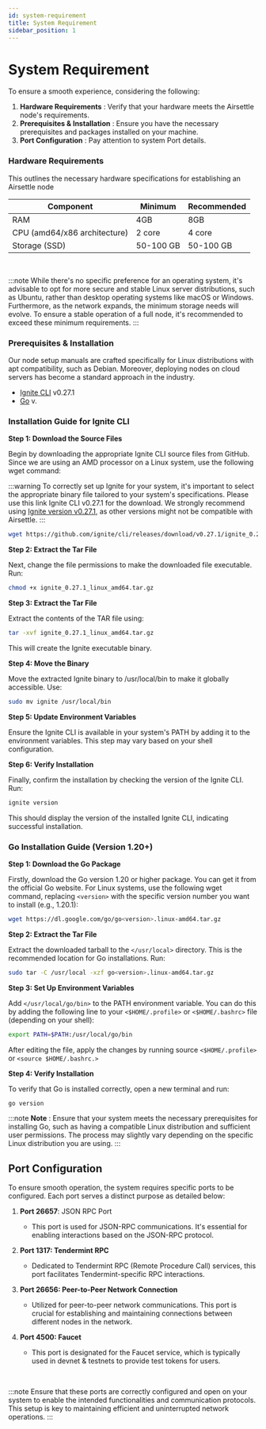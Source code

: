 ```yaml
---
id: system-requirement
title: System Requirement
sidebar_position: 1
---
```


# System Requirement

To ensure a smooth experience, considering the following:

1. **Hardware Requirements** : Verify that your hardware meets the Airsettle node's requirements.
2. **Prerequisites & Installation** : Ensure you have the necessary prerequisites and packages installed on your machine.
3. **Port Configuration** : Pay attention to system Port details.

### Hardware Requirements

This outlines the necessary hardware specifications for establishing an Airsettle node

| Component                    | Minimum   | Recommended |
| ---------------------------- | --------- | ----------- |
| RAM                          | 4GB       | 8GB         |
| CPU (amd64/x86 architecture) | 2 core    | 4 core      |
| Storage (SSD)                | 50-100 GB | 50-100 GB   |

<br/>

:::note
While there's no specific preference for an operating system, it's advisable to opt for more secure and stable Linux server distributions, such as Ubuntu, rather than desktop operating systems like macOS or Windows. Furthermore, as the network expands, the minimum storage needs will evolve. To ensure a stable operation of a full node, it's recommended to exceed these minimum requirements.
:::

### Prerequisites & Installation

Our node setup manuals are crafted specifically for Linux distributions with apt compatibility, such as Debian. Moreover, deploying nodes on cloud servers has become a standard approach in the industry.

- [Ignite CLI](https://docs.airchains.io/junction/operate-a-node/system-requirements) v0.27.1
- [Go](https://docs.airchains.io/junction/operate-a-node/system-requirements) v.

### Installation Guide for Ignite CLI

**Step 1: Download the Source Files**

Begin by downloading the appropriate Ignite CLI source files from GitHub. Since we are using an AMD processor on a Linux system, use the following wget command:

:::warning
To correctly set up Ignite for your system, it's important to select the appropriate binary file tailored to your system's specifications. Please use this link Ignite CLI v0.27.1 for the download. We strongly recommend using [Ignite version v0.27.1](https://github.com/ignite/cli/releases/tag/v0.27.1), as other versions might not be compatible with Airsettle.
:::

```bash
wget https://github.com/ignite/cli/releases/download/v0.27.1/ignite_0.27.1_linux_amd64.tar.gz
```

**Step 2: Extract the Tar File**

Next, change the file permissions to make the downloaded file executable. Run:

```bash
chmod +x ignite_0.27.1_linux_amd64.tar.gz
```

**Step 3: Extract the Tar File**

Extract the contents of the TAR file using:

```bash
tar -xvf ignite_0.27.1_linux_amd64.tar.gz
```

This will create the Ignite executable binary.

**Step 4: Move the Binary**

Move the extracted Ignite binary to /usr/local/bin to make it globally accessible. Use:

```bash
sudo mv ignite /usr/local/bin
```

**Step 5: Update Environment Variables**

Ensure the Ignite CLI is available in your system's PATH by adding it to the environment variables. This step may vary based on your shell configuration.

**Step 6: Verify Installation**

Finally, confirm the installation by checking the version of the Ignite CLI. Run:

```bash
ignite version
```

This should display the version of the installed Ignite CLI, indicating successful installation.

### Go Installation Guide (Version 1.20+)

**Step 1: Download the Go Package**

Firstly, download the Go version 1.20 or higher package. You can get it from the official Go website. For Linux systems, use the following wget command, replacing `<version>` with the specific version number you want to install (e.g., 1.20.1):

```bash
wget https://dl.google.com/go/go<version>.linux-amd64.tar.gz
```

**Step 2: Extract the Tar File**

Extract the downloaded tarball to the `</usr/local>` directory. This is the recommended location for Go installations. Run:

```bash
sudo tar -C /usr/local -xzf go<version>.linux-amd64.tar.gz
```

**Step 3: Set Up Environment Variables**

Add `</usr/local/go/bin>` to the PATH environment variable. You can do this by adding the following line to your `<$HOME/.profile>` or `<$HOME/.bashrc>` file (depending on your shell):

```bash
export PATH=$PATH:/usr/local/go/bin
```

After editing the file, apply the changes by running source `<$HOME/.profile>` or `<source $HOME/.bashrc.>`

**Step 4: Verify Installation**

To verify that Go is installed correctly, open a new terminal and run:

```bash
go version
```

:::note
**Note** : Ensure that your system meets the necessary prerequisites for installing Go, such as having a compatible Linux distribution and sufficient user permissions. The process may slightly vary depending on the specific Linux distribution you are using.
:::

## Port Configuration

To ensure smooth operation, the system requires specific ports to be configured. Each port serves a distinct purpose as detailed below:

1. **Port 26657**: JSON RPC Port

   - This port is used for JSON-RPC communications. It's essential for enabling interactions based on the JSON-RPC protocol.

2. **Port 1317: Tendermint RPC**

   - Dedicated to Tendermint RPC (Remote Procedure Call) services, this port facilitates Tendermint-specific RPC interactions.

3. **Port 26656: Peer-to-Peer Network Connection**

   - Utilized for peer-to-peer network communications. This port is crucial for establishing and maintaining connections between different nodes in the network.

4. **Port 4500: Faucet**

   - This port is designated for the Faucet service, which is typically used in devnet & testnets to provide test tokens for users.

<br />

:::note
Ensure that these ports are correctly configured and open on your system to enable the intended functionalities and communication protocols. This setup is key to maintaining efficient and uninterrupted network operations.
:::
